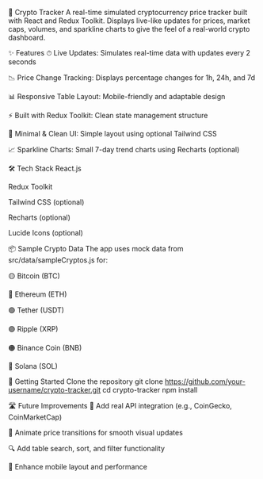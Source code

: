 🚀 Crypto Tracker
A real-time simulated cryptocurrency price tracker built with React and Redux Toolkit. Displays live-like updates for prices, market caps, volumes, and sparkline charts to give the feel of a real-world crypto dashboard.

✨ Features
⏱ Live Updates: Simulates real-time data with updates every 2 seconds

📉 Price Change Tracking: Displays percentage changes for 1h, 24h, and 7d

📊 Responsive Table Layout: Mobile-friendly and adaptable design

⚡ Built with Redux Toolkit: Clean state management structure

🎨 Minimal & Clean UI: Simple layout using optional Tailwind CSS

📈 Sparkline Charts: Small 7-day trend charts using Recharts (optional)

🛠 Tech Stack
React.js

Redux Toolkit

Tailwind CSS (optional)

Recharts (optional)

Lucide Icons (optional)


📦 Sample Crypto Data
The app uses mock data from src/data/sampleCryptos.js for:

🟡 Bitcoin (BTC)

🔵 Ethereum (ETH)

🟢 Tether (USDT)

🟣 Ripple (XRP)

🟠 Binance Coin (BNB)

🔴 Solana (SOL)

🚀 Getting Started
Clone the repository
git clone https://github.com/your-username/crypto-tracker.git
cd crypto-tracker
npm install


🛣 Future Improvements
🔌 Add real API integration (e.g., CoinGecko, CoinMarketCap)

🌈 Animate price transitions for smooth visual updates

🔍 Add table search, sort, and filter functionality

📱 Enhance mobile layout and performance

